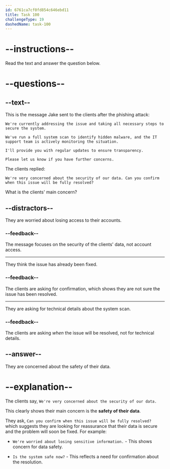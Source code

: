 ```yaml
---
id: 6761ca7cf0fd854c646ebd11
title: Task 100
challengeType: 19
dashedName: task-100
---
```

<!-- READING -->

# --instructions--

Read the text and answer the question below.

# --questions--

## --text--

This is the message Jake sent to the clients after the phishing attack:

`We're currently addressing the issue and taking all necessary steps to secure the system.`

`We've run a full system scan to identify hidden malware, and the IT support team is actively monitoring the situation.`

`I'll provide you with regular updates to ensure transparency.`

`Please let us know if you have further concerns.`

The clients replied:

`We're very concerned about the security of our data. Can you confirm when this issue will be fully resolved?`

What is the clients' main concern?

## --distractors--

They are worried about losing access to their accounts.

### --feedback--

The message focuses on the security of the clients' data, not account access.

---

They think the issue has already been fixed.

### --feedback--

The clients are asking for confirmation, which shows they are not sure the issue has been resolved.

---

They are asking for technical details about the system scan.

### --feedback--

The clients are asking *when* the issue will be resolved, not for technical details.

## --answer--

They are concerned about the safety of their data.

# --explanation--

The clients say, `We're very concerned about the security of our data.` 

This clearly shows their main concern is the **safety of their data**. 

They ask, `Can you confirm when this issue will be fully resolved?` which suggests they are looking for reassurance that their data is secure and the problem will soon be fixed. For example:  

- `We're worried about losing sensitive information.` - This shows concern for data safety.  

- `Is the system safe now?` - This reflects a need for confirmation about the resolution.

